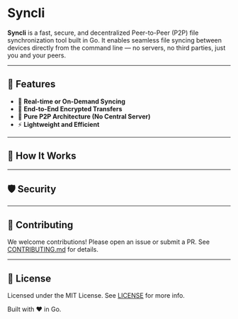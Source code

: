 # Syncli

**Syncli** is a fast, secure, and decentralized Peer-to-Peer (P2P) file synchronization tool built in Go. It enables seamless file syncing between devices directly from the command line — no servers, no third parties, just you and your peers.

---

## 🚀 Features

- 🔁 **Real-time or On-Demand Syncing**
- 🔐 **End-to-End Encrypted Transfers**
- 🧩 **Pure P2P Architecture (No Central Server)**
- ⚡ **Lightweight and Efficient**

---

## 🧠 How It Works


---

## 🛡️ Security


---

## 🤝 Contributing

We welcome contributions! Please open an issue or submit a PR. See [CONTRIBUTING.md](CONTRIBUTING.md) for details.

---

## 📜 License

Licensed under the MIT License. See [LICENSE](LICENSE) for more info.

Built with ❤️ in Go.
